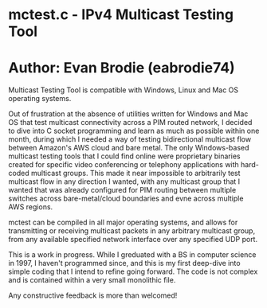 # mctest.c - IPv4 Multicast Testing Tool
# Author: Evan Brodie (eabrodie74)

Multicast Testing Tool is compatible with Windows, Linux and Mac OS operating systems.

Out of frustration at the absence of utilities written for Windows and Mac OS that test
multicast connectivity across a PIM routed network, I decided to dive into C socket
programming and learn as much as possible within one month, during which I needed a way
of testing bidirectional multicast flow between Amazon's AWS cloud and bare metal. The
only Windows-based multicast testing tools that I could find online were proprietary
binaries created for specific video conferencing or telephony applications with hard-
coded multicast groups. This made it near impossible to arbitrarily test multicast flow
in any direction I wanted, with any multicast group that I wanted that was already
configured for PIM routing between multiple switches across bare-metal/cloud boundaries
and evne across multiple AWS regions.

mctest can be compiled in all major operating systems, and allows for transmitting or
receiving multicast packets in any arbitrary multicast group, from any available
specified network interface over any specified UDP port.

This is a work in progress. While I greduated with a BS in computer science in 1997, I
haven't programmed since, and this is my first deep-dive into simple coding that I
intend to refine going forward. The code is not complex and is contained within a
very small monolithic file.

Any constructive feedback is more than welcomed!
